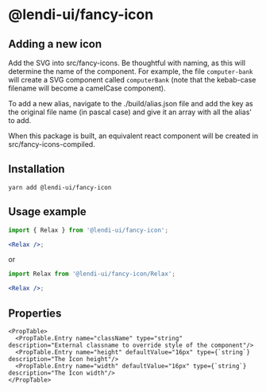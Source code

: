 # @lendi-ui/fancy-icon

## Adding a new icon

Add the SVG into src/fancy-icons. Be thoughtful with naming, as this will determine the name of the component. For example, the file `computer-bank` will create a SVG component called `computerBank` (note that the kebab-case filename will become a camelCase component).

To add a new alias, navigate to the ./build/alias.json file and add the key as the original file name (in pascal case) and give it an array with all the alias' to add.

When this package is built, an equivalent react component will be created in src/fancy-icons-compiled.

## Installation

```
yarn add @lendi-ui/fancy-icon
```

## Usage example

```jsx
import { Relax } from '@lendi-ui/fancy-icon';

<Relax />;
```

or

```jsx
import Relax from '@lendi-ui/fancy-icon/Relax';

<Relax />;
```

## Properties

```
<PropTable>
  <PropTable.Entry name="className" type="string" description="External classname to override style of the component"/>
  <PropTable.Entry name="height" defaultValue="16px" type={`string`} description="The Icon height"/>
  <PropTable.Entry name="width" defaultValue="16px" type={`string`} description="The Icon width"/>
</PropTable>
```
